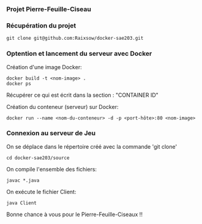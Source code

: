 ### Projet Pierre-Feuille-Ciseau ###

### Récupération du projet ###

```shell
git clone git@github.com:Raixsow/docker-sae203.git
```

### Optention et lancement du serveur avec Docker

Création d'une image Docker:
```shell
docker build -t <nom-image> .
docker ps
```
Récupérer ce qui est écrit dans la section : "CONTAINER ID"

Création du conteneur (serveur) sur Docker:
```shell
docker run --name <nom-du-conteneur> -d -p <port-hôte>:80 <nom-image>
```

### Connexion au serveur de Jeu

On se déplace dans le répertoire créé avec la commande 'git clone'
```shell
cd docker-sae203/source
```
On compile l'ensemble des fichiers:
```shell
javac *.java
```

On exécute le fichier Client:
```shell
java Client
```

Bonne chance à vous pour le Pierre-Feuille-Ciseaux !!

